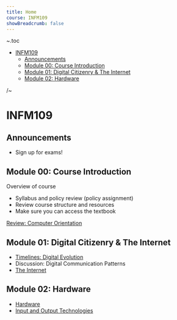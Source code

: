 ```yaml
---
title: Home
course: INFM109
showBreadcrumb: false
---
```


~.toc

- [INFM109](#infm109)
  - [Announcements](#announcements)
  - [Module 00: Course Introduction](#module-00-course-introduction)
  - [Module 01: Digital Citizenry \& The Internet](#module-01-digital-citizenry--the-internet)
  - [Module 02: Hardware](#module-02-hardware)

/~

# INFM109

## Announcements

- Sign up for exams!

## Module 00: Course Introduction

Overview of course

- Syllabus and policy review (policy assignment)
- Review course structure and resources
- Make sure you can access the textbook

[Review: Computer Orientation](../common/computer_orientation.html?course=INFM109)

## Module 01: Digital Citizenry & The Internet

- [Timelines: Digital Evolution](timelines_digital_evolution.html)
- Discussion: Digital Communication Patterns
- [The Internet](internet.html)

## Module 02: Hardware

- [Hardware](hardware.html)
- [Input and Output Technologies](input_output_technologies.html)
